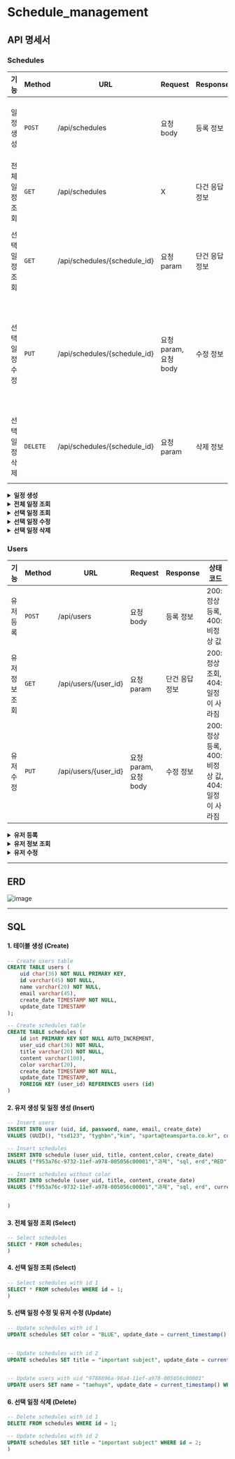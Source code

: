 # Schedule_management

## API 명세서
### Schedules
|기능|Method|URL|Request|Response|상태코드|
|----|---|---|---|---|---|
|일정 생성|`POST`|/api/schedules|요청 body|등록 정보|200: 정상 등록, 400: 비정상 값|
|전체 일정 조회|`GET`|/api/schedules| X |다건 응답 정보|200: 정상 조회|
|선택 일정 조회|`GET`|/api/schedules/{schedule_id}| 요청 param |단건 응답 정보|200: 정상 조회, 404: 일정이 사라짐|
|선택 일정 수정|`PUT`|/api/schedules/{schedule_id}|요청 param, 요청 body|수정 정보|200: 정상등록, 400: 비정상 값, 404: 일정이 사라짐|
|선택 일정 삭제|`DELETE`|/api/schedules/{schedule_id}| 요청 param | 삭제 정보 |204: 정상 등록, 404: 일정이 사라짐|

<details>
  <summary><b>일정 생성</b></summary>
    
- 기본정보
  
    <table>
      <tr>
        <td ><b>메소드</b></td>
        <td ><b>요청 URL</b></td>
      </tr>
      <tr>
        <td>POST</td></td>
        <td >/api/schedules</td>
      </tr>
    </table>


- 예제

    - 요청: POST /api/schedules
   
      ```json
      {
          "user_uid":"9788896a-96a4-11ef-a978-005056c00001",
          "title" : "과제",
          "content" : "꼭 해야함",
          "color" : "RED"
      }
      ```

    - 응답
      
       HTTP/1.1 200 OK
      
       ```json
      {
          "schedul_id":"1"
      }
      ```

- 본문
  
  - 요청
    
    <table>
        <tr>
          <td><b>이름</b></td>
          <td><b>타입</b></td>
          <td><b>설명</b></td>
          <td><b>필수</b></td>
        </tr>
        <tr>
          <td>user_uid</td>
          <td>String</td>
          <td>유저 UID</td>
          <td> O </td>
        </tr>
        <tr>
          <td>title</td>
          <td>String</td>
          <td>일정 제목</td>
          <td> O </td>
        </tr>
        <tr>
          <td>content</td>
          <td>String</td>
          <td>일정 내용</td>
          <td> X </td>
        </tr>
        <tr>
          <td>color</td>
          <td>String</td>
          <td>일정에 나타낼 색깔</td>
          <td> X </td>
        </tr>
      </table>

  - 응답
    
    <table>
        <tr>
          <td><b>이름</b></td>
          <td><b>타입</b></td>
          <td><b>설명</b></td>
          <td><b>필수</b></td>
        </tr>
        <tr>
          <td>schedul_id</td>
          <td>String</td>
          <td>스케쥴의 ID</td>
          <td> O </td>
        </tr>
    </table>
  
    
</details>

<details>
  <summary><b>전체 일정 조회 </b></summary>

- 기본정보
  
    <table>
      <tr>
        <td ><b>메소드</b></td>
        <td ><b>요청 URL</b></td>
      </tr>
      <tr>
        <td>GET</td></td>
        <td >/api/scedules</td>
      </tr>
    </table>


- 예제

  - 요청 : X

  - 응답
 
    HTTP/1.1 200 OK
    
    ```json
    "schedules" :[ {
        "schedule_id": "1",
        "user_uid": "9788896a-96a4-11ef-a978-005056c00001",
        "title" : "과제1",
        "content" : "꼭 해야함",
        "color" : "RED",
        "createdAt":"2024-10-30 18:51:53",
        "updatedAt":"2024-10-30 18:51:53"
    }, {
            "id": "2",
            "user_uid": "9788896a-96a4-11ef-a978-005056c00001",
            "title" : "과제2",
            "content" : "나중에 해야함",
            "color" : "BLUE",
            "createdAt":"2024-10-30 18:52:53"
            "updatedAt":"2024-10-30 18:52:53"
        },
    ]
    ```

- 본문
  
  - 요청 : X

  - 응답
  
    <table>
        <tr>
          <td><b>이름</b></td>
          <td><b>타입</b></td>
          <td><b>설명</b></td>
          <td><b>필수</b></td>
        </tr>
        <tr>
          <td>schedule_id</td>
          <td>String</td>
          <td> 일정의 ID </td>
          <td> O </td>
        </tr>
        <tr>
          <td>user_uid</td>
          <td>String</td>
          <td> 유저 UID </td>
          <td> O </td>
        </tr>
        <tr>
          <td>title</td>
          <td>String</td>
          <td>일정 제목</td>
          <td> O </td>
        </tr>
        <tr>
          <td>content</td>
          <td>String</td>
          <td>일정 내용</td>
          <td> X </td>
        </tr>
        <tr>
          <td>color</td>
          <td>String</td>
          <td>일정에 나타낼 색깔</td>
          <td> X </td>
        </tr>
        <tr>
          <td>createdAt</td>
          <td>String</td>
          <td>일정의 생성 날짜 TIMESTAMP</td>
          <td> O </td>
        </tr>
        <tr>
          <td>updatedAt</td>
          <td>String</td>
          <td>일정의 수정 날짜 TIMESTAMP</td>
          <td> X </td>
        </tr>
      </table>

    
</details>

<details>
  <summary><b>선택 일정 조회 </b></summary>

- 기본정보
  
    <table>
      <tr>
        <td ><b>메소드</b></td>
        <td ><b>요청 URL</b></td>
      </tr>
      <tr>
        <td>GET</td></td>
        <td >/api/scedules/{schedule_id}</td>
      </tr>
    </table>


- 예제

  - 요청: GET /api/schedules/{schedule_id}

  - 응답
 
    HTTP/1.1 200 OK

    ```json
     {
        "schedule_id": "1",
        "user_uid": "9788896a-96a4-11ef-a978-005056c00001",
        "title" : "과제1",
        "content" : "꼭 해야함",
        "color" : "RED",
        "createdAt":"2024-10-30 18:51:53",
        "updatedAt":"2024-10-30 18:51:53"
    }
    ```
- 본문
  
  - 요청 
      
      <table>
        <tr>
          <td><b>이름</b></td>
          <td><b>타입</b></td>
          <td><b>설명</b></td>
          <td> 필수 </td>
        </tr>
        <tr>
          <td>schedule_id</td>
          <td>String</td>
          <td> 일정 id </td>
          <td> O </td>
        </tr>
      </table>

  - 응답
    
    <table>
        <tr>
          <td><b>이름</b></td>
          <td><b>타입</b></td>
          <td><b>설명</b></td>
          <td> O </td>
        </tr>
        <tr>
          <td>schedule_id</td>
          <td>String</td>
          <td> 일정 id </td>
          <td> O </td>
        </tr>
        <tr>
          <td>user_uid</td>
          <td>String</td>
          <td> 유저 UID </td>
          <td> O </td>
        </tr>
        <tr>
          <td>title</td>
          <td>String</td>
          <td>일정 제목</td>
          <td> O </td>
        </tr>
        <tr>
          <td>content</td>
          <td>String</td>
          <td>일정 내용</td>
          <td> X </td>
        </tr>
        <tr>
          <td>color</td>
          <td>String</td>
          <td>일정에 나타낼 색깔깔</td>
          <td> X </td>
        </tr>
        <tr>
          <td>createdAt</td>
          <td>String</td>
          <td>일정의 생성 날짜 timestamp</td>
          <td> O </td>
        </tr>
        <tr>
          <td>updatedAt</td>
          <td>String</td>
          <td>일정의 수정 날짜 timestamp</td>
          <td> X </td>
        </tr>
      </table>

    
</details>

<details>
  <summary><b>선택 일정 수정 </b></summary>

- 기본정보
  
    <table>
      <tr>
        <td ><b>메소드</b></td>
        <td ><b>요청 URL</b></td>
      </tr>
      <tr>
        <td>GET</td></td>
        <td >/api/scedules/{schedule_id}</td>
      </tr>
    </table>


- 예제

  - 요청: PUT /api/schedules/{schedule_id}
  
    ```json
       {
          "schedule_id": "1",
          "user_uid": "9788896a-96a4-11ef-a978-005056c00001",
          "title" : "과제1",
          "content" : "꼭 해야함",
          "color" : "Red"
      }
    ```
  - 응답

    HTTP/1.1 200 OK

    ```json
     {
        "schedul_id":"1"
      }
    ```

- 본문

  - 요청 
    
    <table>
        <tr>
          <td><b>이름</b></td>
          <td><b>타입</b></td>
          <td><b>설명</b></td>
          <td> O </td>
        </tr>
        <tr>
          <td>schedule_id</td>
          <td>String</td>
          <td> 일정 id </td>
          <td> O </td>
        </tr>
        <tr>
          <td>user_uid</td>
          <td>String</td>
          <td> 유저 UID </td>
          <td> O </td>
        </tr>
        <tr>
          <td>title</td>
          <td>String</td>
          <td>일정 제목</td>
          <td> O </td>
        </tr>
        <tr>
          <td>content</td>
          <td>String</td>
          <td>일정 내용</td>
          <td> X </td>
        </tr>
        <tr>
          <td>color</td>
          <td>String</td>
          <td>일정에 나타낼 색깔</td>
          <td> X </td>
        </tr>
      </table>
  
  - 응답
    
    <table>
        <tr>
          <td><b>이름</b></td>
          <td><b>타입</b></td>
          <td><b>설명</b></td>
          <td><b>필수</b></td>
        </tr>
        <tr>
          <td>schedul_id</td>
          <td>String</td>
          <td>스케쥴의 ID</td>
          <td> O </td>
        </tr>
    </table>

</details>

<details>
  <summary><b>선택 일정 삭제 </b></summary>

- 기본정보
  
    <table>
      <tr>
        <td ><b>메소드</b></td>
        <td ><b>요청 URL</b></td>
      </tr>
      <tr>
        <td>GET</td></td>
        <td >/api/scedules/{schedule_id}</td>
      </tr>
    </table>

- 예제

  - 요청: DELETE /api/schedules/{schedule_id}
 
  - 응답
 
    HTTP/1.1 200 OK

    ```json
     {
        "schedul_id":"1"
      }
    ```
- 본문
    
  - 요청
      
      <table>
        <tr>
          <td><b>이름</b></td>
          <td><b>타입</b></td>
          <td><b>설명</b></td>
          <td><b>필수</b></td>
        </tr>
        <tr>
          <td>schedule_id</td>
          <td>String</td>
          <td> 일정 id </td>
          <td> O </td>
        </tr>
      </table>
  
  - 응답
 
     <table>
        <tr>
          <td><b>이름</b></td>
          <td><b>타입</b></td>
          <td><b>설명</b></td>
          <td><b>필수</b></td>
        </tr>
        <tr>
          <td>schedule_id</td>
          <td>String</td>
          <td> 일정 id </td>
          <td> O </td>
        </tr>
      </table>

    
</details>

### Users
|기능|Method|URL|Request|Response|상태코드|
|---|---|---|---|---|---|
|유저 등록|`POST`|/api/users|요청 body|등록 정보|200: 정상 등록, 400: 비정상 값|
|유저 정보 조회|`GET`|/api/users/{user_id}| 요청 param |단건 응답 정보|200: 정상 조회, 404: 일정이 사라짐|
|유저 수정|`PUT`|/api/users/{user_id}|요청 param, 요청 body|수정 정보|200: 정상등록, 400: 비정상 값, 404: 일정이 사라짐|

<details>
  <summary><b>유저 등록</b></summary>
    
- 기본정보
  
    <table>
      <tr>
        <td ><b>메소드</b></td>
        <td ><b>요청 URL</b></td>
      </tr>
      <tr>
        <td>POST</td></td>
        <td >/api/users</td>
      </tr>
    </table>


- 예제

  - 요청
    
    ```json
     {
        "user_id": "tyh343",
        "password": "tghf",
        "name": "kim",
        "email" : "kimsparta@sparta.co.kr"
    }
    ```

  - 응답
    
    HTTP/1.1 200 OK
    
    ```json
     {
        "uid": "9788896a-96a4-11ef-a978-005056c00001",
      }
    ```

- 본문
  
  - 요청
  
    <table>
        <tr>
          <td><b>이름</b></td>
          <td><b>타입</b></td>
          <td><b>설명</b></td>
          <td><b>필수</b></td>
        </tr>
        <tr>
          <td>user_id</td>
          <td>String</td>
          <td>유저 ID</td>
          <td> O </td>
        </tr>
        <tr>
          <td>password</td>
          <td>String</td>
          <td>유저 PW</td>
          <td> O </td>
        </tr>
        <tr>
          <td>name</td>
          <td>String</td>
          <td>유저 이름</td>
          <td> O </td>
        </tr>
        <tr>
          <td>email</td>
          <td>String</td>
          <td>유저 EMAIL</td>
          <td> X </td>
        </tr>
      </table>

  - 응답
  
    <table>
        <tr>
          <td><b>이름</b></td>
          <td><b>타입</b></td>
          <td><b>설명</b></td>
          <td><b>필수</b></td>
        </tr>
        <tr>
          <td>uid</td>
          <td>String</td>
          <td> 유저 UID</td>
          <td> O </td>
        </tr>
      </table>

    
</details>

<details>
  <summary><b>유저 정보 조회</b></summary>
    
- 기본정보
  
    <table>
      <tr>
        <td ><b>메소드</b></td>
        <td ><b>요청 URL</b></td>
      </tr>
      <tr>
        <td>GET</td></td>
        <td >/api/users/{user_Id}</td>
      </tr>
    </table>


- 예제

  - 요청 : GET /api/schedules/{user_id}

  - 응답
    
    HTTP/1.1 200 OK
    
    ```json
     {
        "user_id": "tyh343",
        "name": "kim",
        "email" : "kimsparta@sparta.co.kr"
    }
    ```

- 본문

  - 요청
    
    <table>
        <tr>
          <td><b>이름</b></td>
          <td><b>타입</b></td>
          <td><b>설명</b></td>
          <td><b>필수</b></td>
        </tr>
        <tr>
          <td>user_id</td>
          <td>String</td>
          <td> 유저 id </td>
          <td> O </td>
        </tr>
      </table>

  - 응답
    
    <table>
        <tr>
          <td><b>이름</b></td>
          <td><b>타입</b></td>
          <td><b>설명</b></td>
          <td><b>필수</b></td>
        </tr>
        <tr>
          <td>id</td>
          <td>String</td>
          <td>유저 ID</td>
          <td> O </td>
        </tr>
        <tr>
          <td>name</td>
          <td>String</td>
          <td>유저 이름</td>
          <td> O </td>
        </tr>
        <tr>
          <td>email</td>
          <td>String</td>
          <td>유저 EMAIL</td>
          <td> X </td>
        </tr>
      </table>

    
</details>

<details>
  <summary><b>유저 수정</b></summary>
    
- 기본정보
  
    <table>
      <tr>
        <td ><b>메소드</b></td>
        <td ><b>요청 URL</b></td>
      </tr>
      <tr>
        <td>PUT</td></td>
        <td >/api/users/{user_id}</td>
      </tr>
    </table>


- 예제

  - 요청
    
    ```json
     {
        "name": "kim",
        "email" : "kimsparta@sparta.co.kr"
    }
    ```

  - 응답
 
    HTTP/1.1 200 OK
 
    ```json
     {
        "uid": "9788896a-96a4-11ef-a978-005056c00001",
    }
    ```

- 본문

  - 요청 : PUT /api/schedules/{user_id}
  
      <table>
        <tr>
          <td><b>이름</b></td>
          <td><b>타입</b></td>
          <td><b>설명</b></td>
          <td><b>필수</b></td>
        </tr>
        <tr>
          <td>name</td>
          <td>String</td>
          <td>유저 이름</td>
          <td> x </td>
        </tr>
        <tr>
          <td>email</td>
          <td>String</td>
          <td>유저 EMAIL</td>
          <td> x </td>
        </tr>
      </table>

  - 응답
  
      <table>
        <tr>
          <td><b>이름</b></td>
          <td><b>타입</b></td>
          <td><b>설명</b></td>
          <td><b>필수</b></td>
        </tr>
        <tr>
          <td>uid</td>
          <td>String</td>
          <td>유저 UID</td>
          <td> O </td>
        </tr>
      </table>

    
</details>


---

## ERD

![image](https://github.com/user-attachments/assets/8cdeaef2-1212-4b9d-926e-b97402cec4d8)



---

## SQL

#### 1. 테이블 생성 (Create)

```sql
-- Create users table
CREATE TABLE users (
    uid char(36) NOT NULL PRIMARY KEY,
    id varchar(45) NOT NULL,
    name varchar(20) NOT NULL,
    email varchar(45),
    create_date TIMESTAMP NOT NULL,
    update_date TIMESTAMP
);

-- Create schedules table
CREATE TABLE schedules (
    id int PRIMARY KEY NOT NULL AUTO_INCREMENT,
    user_uid char(36) NOT NULL,
    title varchar(20) NOT NULL,
    content varchar(100),
    color varchar(20),
    create_date TIMESTAMP NOT NULL,
    update_date TIMESTAMP,
    FOREIGN KEY (user_id) REFERENCES users (id)
)

```

#### 2. 유저 생성 및 일정 생성 (Insert)

```sql
-- Insert users
INSERT INTO user (uid, id, password, name, email, create_date)
VALUES (UUID(), "tsd123", "tyghbn","kim", "sparta@teamsparta.co.kr", current_timestamp());

-- Insert schedules
INSERT INTO schedule (user_uid, title, content,color, create_date)
VALUES ("f953a76c-9732-11ef-a978-005056c00001","과제", "sql, erd","RED", current_timestamp());

-- Insert schedules without color
INSERT INTO schedule (user_uid, title, content, create_date)
VALUES ("f953a76c-9732-11ef-a978-005056c00001","과제", "sql, erd", current_timestamp());


)

```

#### 3. 전체 일정 조회 (Select)

```sql
-- Select schedules
SELECT * FROM schedules;
)

```

#### 4. 선택 일정 조회 (Select)

```sql
-- Select schedules with id 1
SELECT * FROM schedules WHERE id = 1;
)

```

#### 5. 선택 일정 수정 및 유저 수정 (Update)

```sql
-- Update schedules with id 1
UPDATE schedules SET color = "BLUE", update_date = current_timestamp() WHERE id = 1;


-- Update schedules with id 2
UPDATE schedules SET title = "important subject", update_date = current_timestamp() WHERE id = 2;


-- Update users with uid "9788896a-96a4-11ef-a978-005056c00001"
UPDATE users SET name = "taehuyn", update_date = current_timestamp() WHERE uid = "9788896a-96a4-11ef-a978-005056c00001";


```

#### 6. 선택 일정 삭제  (Delete)

```sql
-- Delete schedules with id 1
DELETE FROM schedules WHERE id = 1;

-- Update schedules with id 2
UPDATE schedules SET title = "important subject" WHERE id = 2;
)
```


